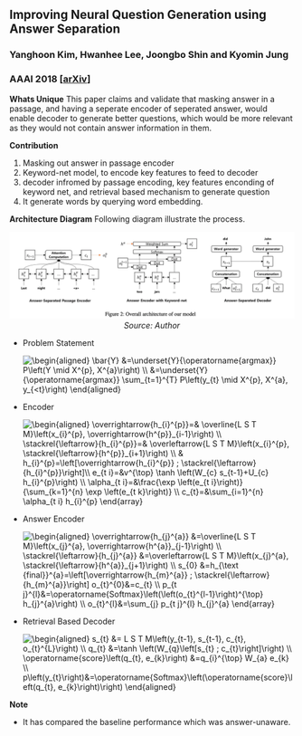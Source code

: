 ## Improving Neural Question Generation using Answer Separation
### Yanghoon Kim, Hwanhee Lee, Joongbo Shin and Kyomin Jung
### AAAI 2018 [[arXiv](https://arxiv.org/pdf/1809.02393.pdf)]

**Whats Unique**
This paper claims and validate that masking answer in a passage, and having a seperate encoder of seperated answer, would enable decoder to generate better questions, which would be more relevant as they would not contain answer information in them.

**Contribution**
1. Masking out answer in passage encoder
2. Keyword-net model, to encode key features to feed to decoder
3. decoder infromed by passage encoding, key features enconding of keyword net, and retrieval based mechanism to generate question
4. It generate words by querying word embedding.


**Architecture Diagram**
Following diagram illustrate the process.
<p align="center">
    <img width=600 src="images/NQG_answer_sep_arch.png">
    <em>Source: Author</em>
    </p>

* Problem Statement

    <img src="https://i.upmath.me/svg/%5Cbegin%7Baligned%7D%0A%5Cbar%7BY%7D%20%26%3D%5Cunderset%7BY%7D%7B%5Coperatorname%7Bargmax%7D%7D%20P%5Cleft(Y%20%5Cmid%20X%5E%7Bp%7D%2C%20X%5E%7Ba%7D%5Cright)%20%5C%5C%0A%26%3D%5Cunderset%7BY%7D%7B%5Coperatorname%7Bargmax%7D%7D%20%5Csum_%7Bt%3D1%7D%5E%7BT%7D%20P%5Cleft(y_%7Bt%7D%20%5Cmid%20X%5E%7Bp%7D%2C%20X%5E%7Ba%7D%2C%20y_%7B%3Ct%7D%5Cright)%0A%5Cend%7Baligned%7D" alt="\begin{aligned}
\bar{Y} &amp;=\underset{Y}{\operatorname{argmax}} P\left(Y \mid X^{p}, X^{a}\right) \\
&amp;=\underset{Y}{\operatorname{argmax}} \sum_{t=1}^{T} P\left(y_{t} \mid X^{p}, X^{a}, y_{&lt;t}\right)
\end{aligned}" />

* Encoder 

    <img src="https://i.upmath.me/svg/%5Cbegin%7Baligned%7D%0A%5Coverrightarrow%7Bh_%7Bi%7D%5E%7Bp%7D%7D%3D%26%20%5Coverline%7BL%20S%20T%20M%7D%5Cleft(x_%7Bi%7D%5E%7Bp%7D%2C%20%5Coverrightarrow%7Bh%5E%7Bp%7D%7D_%7Bi-1%7D%5Cright)%20%5C%5C%0A%5Cstackrel%7B%5Cleftarrow%7D%7Bh_%7Bi%7D%5E%7Bp%7D%7D%3D%26%20%5Coverleftarrow%7BL%20S%20T%20M%7D%5Cleft(x_%7Bi%7D%5E%7Bp%7D%2C%20%5Cstackrel%7B%5Cleftarrow%7D%7Bh%5E%7Bp%7D%7D_%7Bi%2B1%7D%5Cright)%20%5C%5C%0A%26%20h_%7Bi%7D%5E%7Bp%7D%3D%5Cleft%5B%5Coverrightarrow%7Bh_%7Bi%7D%5E%7Bp%7D%7D%20%3B%20%5Cstackrel%7B%5Cleftarrow%7D%7Bh_%7Bi%7D%5E%7Bp%7D%7D%5Cright%5D%5C%5C%0Ae_%7Bt%20i%7D%3D%26v%5E%7B%5Ctop%7D%20%5Ctanh%20%5Cleft(W_%7Bc%7D%20s_%7Bt-1%7D%2BU_%7Bc%7D%20h_%7Bi%7D%5E%7Bp%7D%5Cright)%20%5C%5C%0A%5Calpha_%7Bt%20i%7D%3D%26%5Cfrac%7B%5Cexp%20%5Cleft(e_%7Bt%20i%7D%5Cright)%7D%7B%5Csum_%7Bk%3D1%7D%5E%7Bn%7D%20%5Cexp%20%5Cleft(e_%7Bt%20k%7D%5Cright)%7D%20%5C%5C%0Ac_%7Bt%7D%3D%26%5Csum_%7Bi%3D1%7D%5E%7Bn%7D%20%5Calpha_%7Bt%20i%7D%20h_%7Bi%7D%5E%7Bp%7D%0A%5Cend%7Barray%7D" alt="\begin{aligned}
\overrightarrow{h_{i}^{p}}=&amp; \overline{L S T M}\left(x_{i}^{p}, \overrightarrow{h^{p}}_{i-1}\right) \\
\stackrel{\leftarrow}{h_{i}^{p}}=&amp; \overleftarrow{L S T M}\left(x_{i}^{p}, \stackrel{\leftarrow}{h^{p}}_{i+1}\right) \\
&amp; h_{i}^{p}=\left[\overrightarrow{h_{i}^{p}} ; \stackrel{\leftarrow}{h_{i}^{p}}\right]\\
e_{t i}=&amp;v^{\top} \tanh \left(W_{c} s_{t-1}+U_{c} h_{i}^{p}\right) \\
\alpha_{t i}=&amp;\frac{\exp \left(e_{t i}\right)}{\sum_{k=1}^{n} \exp \left(e_{t k}\right)} \\
c_{t}=&amp;\sum_{i=1}^{n} \alpha_{t i} h_{i}^{p}
\end{array}" />

* Answer Encoder

    <img src="https://i.upmath.me/svg/%5Cbegin%7Baligned%7D%0A%5Coverrightarrow%7Bh_%7Bj%7D%5E%7Ba%7D%7D%20%26%3D%5Coverline%7BL%20S%20T%20M%7D%5Cleft(x_%7Bj%7D%5E%7Ba%7D%2C%20%5Coverrightarrow%7Bh%5E%7Ba%7D%7D_%7Bj-1%7D%5Cright)%20%5C%5C%0A%5Cstackrel%7B%5Cleftarrow%7D%7Bh_%7Bj%7D%5E%7Ba%7D%7D%20%26%3D%5Coverleftarrow%7BL%20S%20T%20M%7D%5Cleft(x_%7Bj%7D%5E%7Ba%7D%2C%20%5Cstackrel%7B%5Cleftarrow%7D%7Bh%5E%7Ba%7D%7D_%7Bj%2B1%7D%5Cright)%20%5C%5C%0As_%7B0%7D%20%26%3Dh_%7B%5Ctext%20%7Bfinal%7D%7D%5E%7Ba%7D%3D%5Cleft%5B%5Coverrightarrow%7Bh_%7Bm%7D%5E%7Ba%7D%7D%20%3B%20%5Cstackrel%7B%5Cleftarrow%7D%7Bh_%7Bm%7D%5E%7Ba%7D%7D%5Cright%5D%0Ao_%7Bt%7D%5E%7B0%7D%26%3Dc_%7Bt%7D%20%5C%5C%0Ap_%7Bt%20j%7D%5E%7Bl%7D%26%3D%5Coperatorname%7BSoftmax%7D%5Cleft(%5Cleft(o_%7Bt%7D%5E%7Bl-1%7D%5Cright)%5E%7B%5Ctop%7D%20h_%7Bj%7D%5E%7Ba%7D%5Cright)%20%5C%5C%0Ao_%7Bt%7D%5E%7Bl%7D%26%3D%5Csum_%7Bj%7D%20p_%7Bt%20j%7D%5E%7Bl%7D%20h_%7Bj%7D%5E%7Ba%7D%0A%5Cend%7Barray%7D" alt="\begin{aligned}
\overrightarrow{h_{j}^{a}} &amp;=\overline{L S T M}\left(x_{j}^{a}, \overrightarrow{h^{a}}_{j-1}\right) \\
\stackrel{\leftarrow}{h_{j}^{a}} &amp;=\overleftarrow{L S T M}\left(x_{j}^{a}, \stackrel{\leftarrow}{h^{a}}_{j+1}\right) \\
s_{0} &amp;=h_{\text {final}}^{a}=\left[\overrightarrow{h_{m}^{a}} ; \stackrel{\leftarrow}{h_{m}^{a}}\right]
o_{t}^{0}&amp;=c_{t} \\
p_{t j}^{l}&amp;=\operatorname{Softmax}\left(\left(o_{t}^{l-1}\right)^{\top} h_{j}^{a}\right) \\
o_{t}^{l}&amp;=\sum_{j} p_{t j}^{l} h_{j}^{a}
\end{array}" />

* Retrieval Based Decoder

    <img src="https://i.upmath.me/svg/%0A%5Cbegin%7Baligned%7D%0As_%7Bt%7D%20%26%3D%20L%20S%20T%20M%5Cleft(y_%7Bt-1%7D%2C%20s_%7Bt-1%7D%2C%20c_%7Bt%7D%2C%20o_%7Bt%7D%5E%7BL%7D%5Cright)%20%5C%5C%0Aq_%7Bt%7D%20%26%3D%5Ctanh%20%5Cleft(W_%7Bq%7D%5Cleft%5Bs_%7Bt%7D%20%3B%20c_%7Bt%7D%5Cright%5D%5Cright)%20%5C%5C%0A%5Coperatorname%7Bscore%7D%5Cleft(q_%7Bt%7D%2C%20e_%7Bk%7D%5Cright)%20%26%3Dq_%7Bi%7D%5E%7B%5Ctop%7D%20W_%7Ba%7D%20e_%7Bk%7D%20%5C%5C%0Ap%5Cleft(y_%7Bt%7D%5Cright)%26%3D%5Coperatorname%7BSoftmax%7D%5Cleft(%5Coperatorname%7Bscore%7D%5Cleft(q_%7Bt%7D%2C%20e_%7Bk%7D%5Cright)%5Cright)%0A%5Cend%7Baligned%7D" alt="
\begin{aligned}
s_{t} &amp;= L S T M\left(y_{t-1}, s_{t-1}, c_{t}, o_{t}^{L}\right) \\
q_{t} &amp;=\tanh \left(W_{q}\left[s_{t} ; c_{t}\right]\right) \\
\operatorname{score}\left(q_{t}, e_{k}\right) &amp;=q_{i}^{\top} W_{a} e_{k} \\
p\left(y_{t}\right)&amp;=\operatorname{Softmax}\left(\operatorname{score}\left(q_{t}, e_{k}\right)\right)
\end{aligned}" />

**Note**
* It has compared the baseline performance which was answer-unaware.